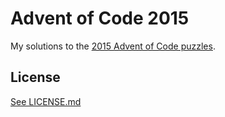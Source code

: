 # Advent of Code 2015

My solutions to the [2015 Advent of Code puzzles](https://adventofcode.com/2015/day/5).

## License

[See LICENSE.md](LICENSE.md)
